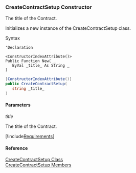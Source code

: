 ﻿### CreateContractSetup Constructor

The title of the Contract.

Initializes a new instance of the CreateContractSetup class.

Syntax

```vbnet
'Declaration

<ConstructorIndexAttribute()>
Public Function New( _
   ByVal _title_ As String _
)
```

```csharp
[ConstructorIndexAttribute()]
public CreateContractSetup( 
   string _title_
)
```

#### Parameters

_title_

The title of the Contract.

[!include[Requirements](../partials/requirements.md)]

#### Reference

[CreateContractSetup Class](FChoice.Toolkits.Clarify~FChoice.Toolkits.Clarify.Contracts.CreateContractSetup.md)  
[CreateContractSetup Members](FChoice.Toolkits.Clarify~FChoice.Toolkits.Clarify.Contracts.CreateContractSetup_members.md)